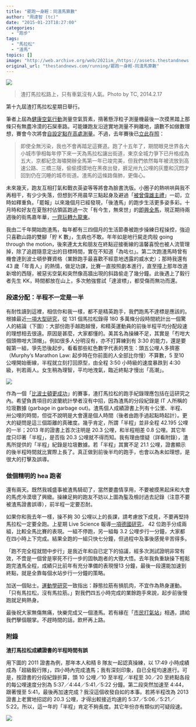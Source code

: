 ```yaml
---
title: "罷跑一身輕：同渣馬算數"
author: "周達智 (tc)"
date: "2015-01-23T18:27:00"
categories:
  - "跑步"
tags:
  - "馬拉松"
  - "渣馬"
topics: []
image: "http://web.archive.org/web/2021im_/https://assets.thestandnews.com/media/photos/img_2725_ystvf_600x0_RChPQ.jpg"
original_url: "thestandnews.com/running/罷跑一身輕-同渣馬算數"
---
```

![](http://web.archive.org/web/2021im_/https://assets.thestandnews.com/media/photos/img_2725_ystvf_600x0_RChPQ.jpg)

> 渣打馬拉松路上，只有車氣沒有人氣。Photo by TC, 2014.2.17

第十九屆渣打馬拉松星期日舉行。

筆者上屆為[健康空氣行動](http://web.archive.org/web/20210710132055/http://www.hongkongcan.org/chi/)測量空氣質素，揹著懸浮粒子測量機最後一次摸黑踏上那條只有無盡冷漠的石屎車路。可能嫌跑友沿途實地測量不夠離地，讀數不如做數理想，賽會今次將會[自設定點在高處測量](../../nature/%E5%B0%8B%E6%89%BE%E9%A6%AC%E6%8B%89%E6%9D%BE%E8%B7%AF%E4%B8%8A%E7%9A%84%E7%A9%BA%E6%B0%A3%E6%AA%A2%E6%B8%AC%E7%AB%99/)。不過，去年賽後已[立此存照](../../personal/%E6%B8%A3%E9%A6%AC%E7%9A%84%E9%80%99%E6%A2%9D%E8%B7%AF%E5%82%B7%E8%82%BA-%E6%9B%B4%E5%82%B7%E5%BF%83/)：

> 即使全無污染，我也不會再踏足這賽道。跑了十五年了，期間眼見世界各大小城市爭相每年停下來一天為馬拉松讓出街道，東京全城力爭下已升格成為五大，京都紀念海嘯開辦全馬第一年已竣完美，但我們依然每年被流放到高速公路、三橋三隧，偷偷摸摸地在黑夜出發，捱足卅九公哩的灰塵和沉悶才回到仍在沉睡的城市街道。渣馬的這條路傷肺，更傷心。

未來幾天，跑友互相打氣和戰衣英姿等等將會為臉書洗版。小圈子的熱哄哄與我不再相干，有少少失落，但想到不用晨早三點起身及避過「[被曾偉雄](../../sport/%E5%BC%B7%E7%83%88%E8%AD%B4%E8%B2%AC%E6%B8%A3%E9%A6%AC-%E9%82%80%E8%AB%8B%E7%A6%BF%E9%B7%B9%E4%B8%BB%E6%8C%81%E9%96%8B%E5%B9%95%E7%A6%AE/)[主禮](../../sport/%E5%BC%B7%E7%83%88%E8%AD%B4%E8%B2%AC%E6%B8%A3%E9%A6%AC-%E9%82%80%E8%AB%8B%E7%A6%BF%E9%B7%B9%E4%B8%BB%E6%8C%81%E9%96%8B%E5%B9%95%E7%A6%AE/)」一刧，立時如釋重負。「罷報」以來幾個月已經發現，「後渣馬」的跑步生活更多姿多彩。十月時和好友在夏慤村佔領區跑過一次「有今生，無來世」的[即興全馬](http://web.archive.org/web/20210710132055/http://thehousenewsbloggers.net/2014/10/16/%E3%80%90%E4%BD%94%E9%A0%98%E3%80%91%E9%81%AE%E6%89%93%E9%A6%AC%E6%8B%89%E6%9D%BE%E3%80%80night-run%E6%92%90%E5%AD%B8%E7%94%9F%EF%BC%8F%E5%9C%92%E4%B8%81/)，現正期待兩週後的街馬嘉年華，[一齊玩轉九龍東](http://web.archive.org/web/20210710132055/http://runourcity.org/)。

我由二千年開始跑渣馬，每年都有三四個月的生活節奏被跑步操練日程操控，強迫只喜歡山路的雙腳「貯 K 數」，生病也不敢。年年如是地行屍走肉般 going through the motion，後來連太太和朋友在終點迎接衝線的溫馨喜悅也被人流管理掉，除了追趕隨意定出的目標時間，實在不知道「為咗乜」。第二次跑渣馬時曾有機會達到波士頓參賽資格（業餘跑手最喜歡不經意地透露的威水史）；那時我還有43 歲「年青人」的熱情，做足功課，比賽一直按照劇本進行，直至撞上那年改道新增的西隧，被惡劣空氣和突然像高牆出現的斜路偷走了幾分鐘。此後遇上了毅行者先生 KK，時間都放在山上，多次勉強嘗試「達波標」，都受傷而無功而還。

### **段速分配：半程不一定是一半**

有耐性讀到這裡，相信你和我一樣，都不是精英跑手，我們跑馬不達標是應該的。根據最近[一項大型研究](http://web.archive.org/web/20210710132055/http://runrepeat.com/research-women-are-better-runners-than-men)，從 131 個馬拉松錄得 180 多萬條分段時間統計出一個驚人的結論（下圖）：大部份跑手越跑越慢，和精英運動員的前後半程平均分配段速的理想相去很遠。原因是甚麼，大家都懂的。美其名為操練不足，其實是「冇咁大個頭帶咁大頂帽」。例如很多人分明沒有，亦不打算練到有 3:30 的能力，還是要報第一組，爭先恐後起步。看看那些紅色數字代表的男生：頭五公哩人多擠塞（Murphy’s Marathon Law: 起步時在你前面的人全部比你慢）不算數，5 至10 公哩開始衝線，半程就立刻打回原型，由全程 3:50 小時級的速度暴跌到 4:30 級，判若兩人。女生稍為理智，平均地洩氣，臨近終點才慢出「高潮」。

![](http://web.archive.org/web/2021im_/https://assets.thestandnews.com/media/photos/Screen20Shot202015-01-2320at2016.32.58_YvFGh.png)

作為一個「[比波士頓更成功](http://web.archive.org/web/20210710132055/http://www.longrunnersclub.com/longrun/forum.php?mod=viewthread&tid=3063)」的賽事，渣打馬拉松的跑手紀錄理應包括在這研究之內。希望負責項目的波蘭統計學者沒有中招，因為渣馬的分段紀錄是 IT 人所稱的垃圾數據 (garbage in garbage out)。渣馬個人成績證書上列有十公里、半程、卅公哩的時間，但從不說明是大會還是個人時間（後者由跑手過起點時起計）。更大的疑問是這三個距離的真確度。幾乎肯定，所謂「半程」並非全程 42.195 公哩的一半；2013 年的證書上首次注明是 20.3 公哩，和半程相差 0.8 公哩。其它年度只印著「半程」，是否指 20.3 公哩就不得而知。我有理由懷疑（詳看附錄），渣馬所提供的「半程」紀錄是垃圾數據。若「半程」其實不足 21.1 公哩，證書顯示的後半程時間就比實際上長了。真正做到前後半均的跑手，也會以為未如理想，是很大的打擊及誤導。

### **做個精明的 hea 跑者**

還有兩天。既然我城盛事被渣馬騎刧了，當然要盡情享用，不要被摸黑起床和大會的馬虎冷漠壞了興緻。操練足夠的跑友不妨以上圖為鍳及檢討過去記錄（注意不要被渣馬證書誤導），前半程一定要忍耐。

如果你和我去年一樣，操不夠 30 公哩以上的長課，請考慮放下成見，不要再堅持馬拉松一定要全跑。上星期 Live Science 報導[一項德國研究](http://web.archive.org/web/20210710132055/http://www.livescience.com/49455-marathon-walk-time.html)， 42 位跑手分成兩組，比較全馬比賽的表現。一組不停跑，另一組每 3.2 公哩步行一分鐘，大家都在四小時上下完成。結果全跑的一組只快七分鐘，但過程中及事後感覺辛苦得多。

「跑不完全程就間中步行」是我近年和自已定下的協議，經多次測試證明非常有效，不啻是一個曾是寧死不行一步的固執跑者的大徹大悟。去年我負重缺操下輕鬆跑完渣馬全程，成績只比前年有充分準備的表現慢13 分鐘，最後一段還能加速到終點，就是全靠每個水站步行一分鐘的策略。

加送一個貼士。[運動學研究](http://web.archive.org/web/20210710132055/http://well.blogs.nytimes.com/2013/04/03/reasons-not-to-stretch/?_r=1)一致指出：靜態拉筋有損肌肉，不宜作為熱身運動。「只有馬拉松，沒有馬拉筋。」對我們四五小時完成的業餘跑手來說，起步前後慢跑就足夠熱身。

最後祝大家無傷無痛，快樂完成又一個渣馬。若有緣在「[市民打氣站](../../sport/%E6%B8%A3%E9%A6%AC%E6%B0%91%E9%96%93%E6%89%93%E6%B0%A3%E8%A3%9C%E7%B5%A6%E7%AB%99-%E9%A6%99%E8%95%89%E5%A5%B6-x-%E5%AD%B8%E8%88%8C%E9%B3%A5%E7%82%BA%E8%B7%91%E5%8F%8B%E6%89%93%E6%B0%A3/)」相遇，請給我們擊個靚掌。不趕時間的話，飲杯再上路。

### **附錄**

**渣打馬拉松成績證書的半程時間有誤**

用下圖的 2011 證書為例，那年本人和精 B 隊友一起認真操練，以 17:49 小時成績成為「超級毅行隊」，四小時內完成渣馬；我有深刻印象，自已全程均速進行。可是，按證書的分段紀錄折算，頭 10 公哩／10 至半程／半程至 30／20 至終點各段的每公哩速度分別為 5:37／4:44／5:41／5:22 分鐘。第二段突然加速至 4:44，跟著慢至 5:41，最後再加速完成？我沒這個收發自如的本事。若將半程改為 2013 證書上老實地招認的 20.3 公哩，才得出較接近均速的 5:37／5:06／5:21／5:22。所以，這一年的「半程」肯定不夠長度。其它年份亦有類似的可疑段速。

![](http://web.archive.org/web/2021im_/https://assets.thestandnews.com/media/photos/IMG_9222_xdVHh.JPG)